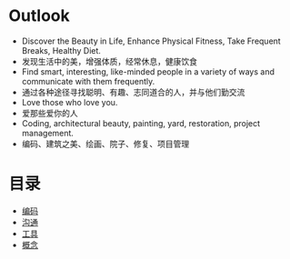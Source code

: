 <!-- Outlook -->

# Outlook

- Discover the Beauty in Life, Enhance Physical Fitness, Take Frequent Breaks, Healthy Diet.
- 发现生活中的美，增强体质，经常休息，健康饮食
- Find smart, interesting, like-minded people in a variety of ways and communicate with them frequently.
- 通过各种途径寻找聪明、有趣、志同道合的人，并与他们勤交流
- Love those who love you.
- 爱那些爱你的人
- Coding, architectural beauty, painting, yard, restoration, project management.
- 编码、建筑之美、绘画、院子、修复、项目管理

# 目录

- [编码](./docs/coding.md)
- [沟通](./docs/communicate.md)
- [工具](./docs/hammer.md)
- [概念](./docs/concept.md)
